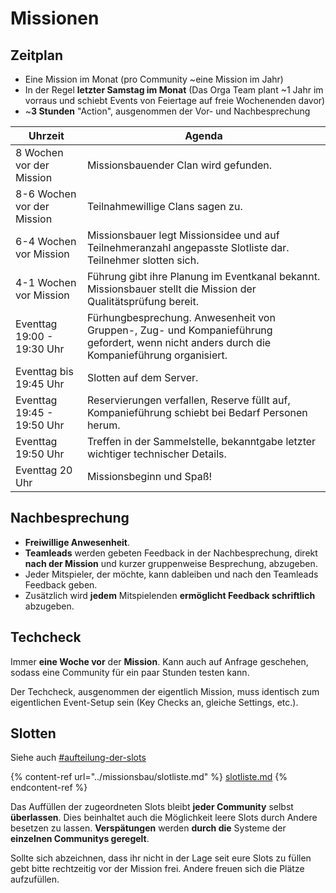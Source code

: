 # Missionen

## Zeitplan

* Eine Mission im Monat (pro Community \~eine Mission im Jahr)
* In der Regel **letzter Samstag im Monat** (Das Orga Team plant \~1 Jahr im vorraus und schiebt Events von Feiertage auf freie Wochenenden davor)
* \~**3 Stunden** "Action", ausgenommen der Vor- und Nachbesprechung

| Uhrzeit                    | Agenda                                                                                                                                     |
| -------------------------- | ------------------------------------------------------------------------------------------------------------------------------------------ |
| 8 Wochen vor der Mission   | Missionsbauender Clan wird gefunden.                                                                                                       |
| 8-6 Wochen vor der Mission | Teilnahmewillige Clans sagen zu.                                                                                                           |
| 6-4 Wochen vor Mission     | Missionsbauer legt Missionsidee und auf Teilnehmeranzahl angepasste Slotliste dar. Teilnehmer slotten sich.                                |
| 4-1 Wochen vor Mission     | Führung gibt ihre Planung im Eventkanal bekannt. Missionsbauer stellt die Mission der Qualitätsprüfung bereit.                             |
| Eventtag 19:00 - 19:30 Uhr | Fürhungbesprechung. Anwesenheit von Gruppen-, Zug- und Kompanieführung gefordert, wenn nicht anders durch die Kompanieführung organisiert. |
| Eventtag bis 19:45 Uhr     | Slotten auf dem Server.                                                                                                                    |
| Eventtag 19:45 - 19:50 Uhr | Reservierungen verfallen, Reserve füllt auf, Kompanieführung schiebt bei Bedarf Personen herum.                                            |
| Eventtag 19:50 Uhr         | Treffen in der Sammelstelle, bekanntgabe letzter wichtiger technischer Details.                                                            |
| Eventtag 20 Uhr            | Missionsbeginn und Spaß!                                                                                                                   |

## Nachbesprechung

* **Freiwillige Anwesenheit**.
* **Teamleads** werden gebeten Feedback in der Nachbesprechung, direkt **nach der Mission** und kurzer gruppenweise Besprechung, abzugeben.
* Jeder Mitspieler, der möchte, kann dableiben und nach den Teamleads Feedback geben.
* Zusätzlich wird **jedem** Mitspielenden **ermöglicht Feedback schriftlich** abzugeben.

## Techcheck

Immer **eine Woche vor** der **Mission**. Kann auch auf Anfrage geschehen, sodass eine Community für ein paar Stunden testen kann.

Der Techcheck, ausgenommen der eigentlich Mission, muss identisch zum eigentlichen Event-Setup sein (Key Checks an, gleiche Settings, etc.).

## Slotten

Siehe auch [#aufteilung-der-slots](../missionsbau/slotliste.md#aufteilung-der-slots "mention")

{% content-ref url="../missionsbau/slotliste.md" %}
[slotliste.md](../missionsbau/slotliste.md)
{% endcontent-ref %}

Das Auffüllen der zugeordneten Slots bleibt **jeder Community** selbst **überlassen**. Dies beinhaltet auch die Möglichkeit leere Slots durch Andere besetzen zu lassen. **Verspätungen** werden **durch die** Systeme der **einzelnen Communitys geregelt**.

Sollte sich abzeichnen, dass ihr nicht in der Lage seit eure Slots zu füllen gebt bitte rechtzeitig vor der Mission frei. Andere freuen sich die Plätze aufzufüllen.
